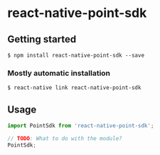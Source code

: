 # react-native-point-sdk

## Getting started

`$ npm install react-native-point-sdk --save`

### Mostly automatic installation

`$ react-native link react-native-point-sdk`

## Usage
```javascript
import PointSdk from 'react-native-point-sdk';

// TODO: What to do with the module?
PointSdk;
```
